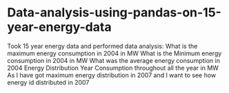 # Data-analysis-using-pandas-on-15-year-energy-data
Took 15 year energy data and performed data analysis:
What is the maximum energy consumption in 2004 in MW
What is the Minimum energy consumption in 2004 in MW
What was the average energy consumption in 2004
Energy Distribution
Year Consumption throughout all the year in MW
As I have got maximum energy distribution in 2007 and I want to see how energy id distributed in 2007
